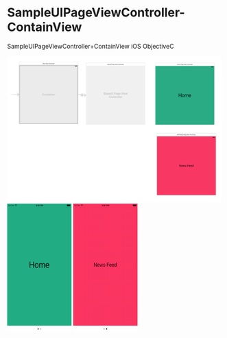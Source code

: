 # SampleUIPageViewController-ContainView
SampleUIPageViewController+ContainView iOS ObjectiveC

<img src="https://raw.githubusercontent.com/chinnawatp/SampleUIPageViewController-ContainView/master/SampleImages/Screen%20Shot%202558-10-04%20at%208.50.40%20PM.png" width="500">
<img src="https://github.com/chinnawatp/SampleUIPageViewController-ContainView/blob/master/SampleImages/Simulator%20Screen%20Shot%20Oct%204,%202558%20BE,%208.51.22%20PM.png?raw=true" width="150" height="300">
<img src="https://github.com/chinnawatp/SampleUIPageViewController-ContainView/blob/master/SampleImages/Simulator%20Screen%20Shot%20Oct%204,%202558%20BE,%208.51.29%20PM.png?raw=true" width="150" height="300">
